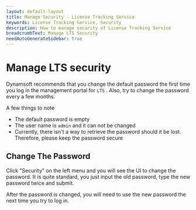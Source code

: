 ```yaml
---
layout: default-layout
title: Manage Security - License Tracking Service
keywords: License Tracking Service, Security
description: How to manage security of License Tracking Service
breadcrumbText: Manage LTS Security
needAutoGenerateSidebar: true
---
```


# Manage LTS security

Dynamsoft recommends that you change the default password the first time you log in the management portal for `LTS` . Also, try to change the password every a few months.

A few things to note

* The default password is empty
* The user name is `admin` and it can not be changed
* Currently, there isn't a way to retrieve the password should it be lost. Therefore, please keep the password secure

## Change The Password

Click "Security" on the left menu and you will see the UI to change the password. It is quite standard, you just input the old password, type the new password twice and submit.

After the password is changed, you will need to use the new password the next time you try to log in.
